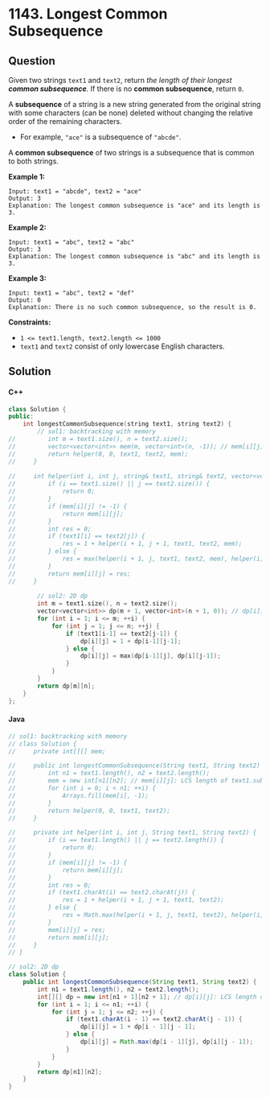 # 1143. Longest Common Subsequence

## Question

Given two strings `text1` and `text2`, return _the length of their longest **common subsequence**._ If there is no **common subsequence**, return `0`.

A **subsequence** of a string is a new string generated from the original string with some characters (can be none) deleted without changing the relative order of the remaining characters.

* For example, `"ace"` is a subsequence of `"abcde"`.

A **common subsequence** of two strings is a subsequence that is common to both strings.

**Example 1:**

```
Input: text1 = "abcde", text2 = "ace" 
Output: 3  
Explanation: The longest common subsequence is "ace" and its length is 3.
```

**Example 2:**

```
Input: text1 = "abc", text2 = "abc"
Output: 3
Explanation: The longest common subsequence is "abc" and its length is 3.
```

**Example 3:**

```
Input: text1 = "abc", text2 = "def"
Output: 0
Explanation: There is no such common subsequence, so the result is 0.
```

**Constraints:**

* `1 <= text1.length, text2.length <= 1000`
* `text1` and `text2` consist of only lowercase English characters.

## Solution

#### C++

```cpp
class Solution {
public:
    int longestCommonSubsequence(string text1, string text2) {
        // sol1: backtracking with memory
//         int m = text1.size(), n = text2.size();
//         vector<vector<int>> mem(m, vector<int>(n, -1)); // mem[i][j]: LCS length of text1[i:] and text2[j:]
//         return helper(0, 0, text1, text2, mem);
//     }
    
//     int helper(int i, int j, string& text1, string& text2, vector<vector<int>>& mem) {
//         if (i == text1.size() || j == text2.size()) {
//             return 0;
//         }
//         if (mem[i][j] != -1) {
//             return mem[i][j];
//         }
//         int res = 0;
//         if (text1[i] == text2[j]) {
//             res = 1 + helper(i + 1, j + 1, text1, text2, mem);
//         } else {
//             res = max(helper(i + 1, j, text1, text2, mem), helper(i, j + 1, text1, text2, mem));
//         }
//         return mem[i][j] = res;
//     }
        
        // sol2: 2D dp
        int m = text1.size(), n = text2.size();
        vector<vector<int>> dp(m + 1, vector<int>(n + 1, 0)); // dp[i][j]: LCS length of text1[0:i-1] and text2[0:j-1]
        for (int i = 1; i <= m; ++i) {
            for (int j = 1; j <= n; ++j) {
                if (text1[i-1] == text2[j-1]) {
                    dp[i][j] = 1 + dp[i-1][j-1];
                } else {
                    dp[i][j] = max(dp[i-1][j], dp[i][j-1]);
                }
            }
        }
        return dp[m][n];
    }
};
```

#### Java

```java
// sol1: backtracking with memory
// class Solution {
//     private int[][] mem;

//     public int longestCommonSubsequence(String text1, String text2) {
//         int n1 = text1.length(), n2 = text2.length();
//         mem = new int[n1][n2]; // mem[i][j]: LCS length of text1.substring(i) and text2.substring(j)
//         for (int i = 0; i < n1; ++i) {
//             Arrays.fill(mem[i], -1);
//         }
//         return helper(0, 0, text1, text2);
//     }

//     private int helper(int i, int j, String text1, String text2) {
//         if (i == text1.length() || j == text2.length()) {
//             return 0;
//         }
//         if (mem[i][j] != -1) {
//             return mem[i][j];
//         }
//         int res = 0;
//         if (text1.charAt(i) == text2.charAt(j)) {
//             res = 1 + helper(i + 1, j + 1, text1, text2);
//         } else {
//             res = Math.max(helper(i + 1, j, text1, text2), helper(i, j + 1, text1, text2));
//         }
//         mem[i][j] = res;
//         return mem[i][j];
//     }
// }

// sol2: 2D dp
class Solution {
    public int longestCommonSubsequence(String text1, String text2) {
        int n1 = text1.length(), n2 = text2.length();
        int[][] dp = new int[n1 + 1][n2 + 1]; // dp[i][j]: LCS length of text1.substring(0, i) and text2.substring(0, j)
        for (int i = 1; i <= n1; ++i) {
            for (int j = 1; j <= n2; ++j) {
                if (text1.charAt(i - 1) == text2.charAt(j - 1)) {
                    dp[i][j] = 1 + dp[i - 1][j - 1];
                } else {
                    dp[i][j] = Math.max(dp[i - 1][j], dp[i][j - 1]);
                }
            }
        }
        return dp[n1][n2];
    }
}
```
